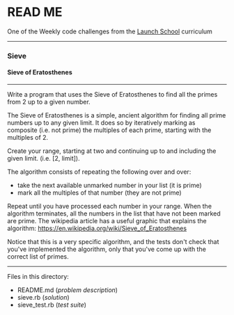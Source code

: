 # READ ME

One of the Weekly code challenges from the [Launch School](https://launchschool.com/) curriculum

---

### Sieve

#### Sieve of Eratosthenes

---

Write a program that uses the Sieve of Eratosthenes to find all the primes from 2 up to a given number.

The Sieve of Eratosthenes is a simple, ancient algorithm for finding all prime numbers up to any given limit. It does so by iteratively marking as composite (i.e. not prime) the multiples of each prime, starting with the multiples of 2.

Create your range, starting at two and continuing up to and including the given limit. (i.e. [2, limit]).

The algorithm consists of repeating the following over and over:

* take the next available unmarked number in your list (it is prime)
* mark all the multiples of that number (they are not prime)

Repeat until you have processed each number in your range. When the algorithm terminates, all the numbers in the list that have not been marked are prime. The wikipedia article has a useful graphic that explains the algorithm: https://en.wikipedia.org/wiki/Sieve_of_Eratosthenes

Notice that this is a very specific algorithm, and the tests don't check that you've implemented the algorithm, only that you've come up with the correct list of primes.

---

Files in this directory:

* README.md (*problem description*)
* sieve.rb (*solution*)
* sieve_test.rb (*test suite*)
